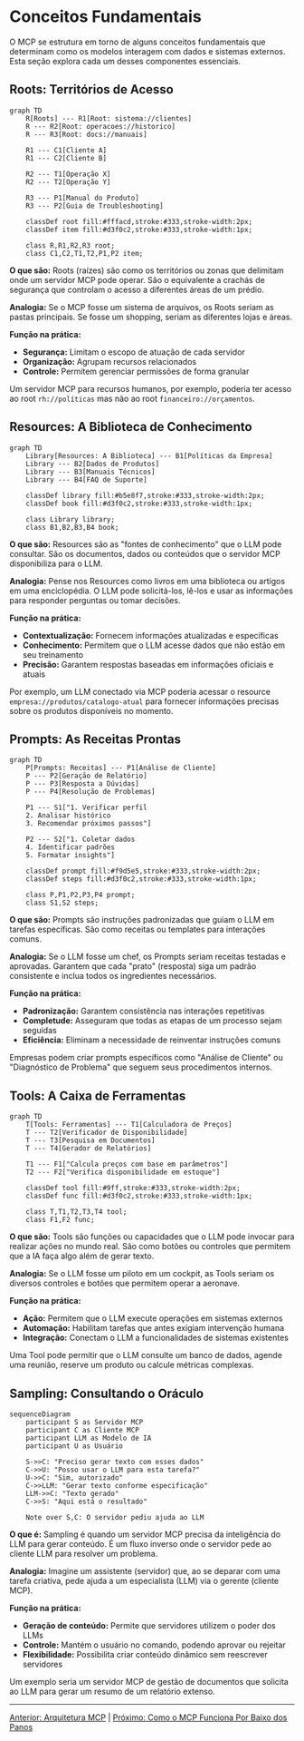 # Conceitos Fundamentais

O MCP se estrutura em torno de alguns conceitos fundamentais que determinam como os modelos interagem com dados e sistemas externos. Esta seção explora cada um desses componentes essenciais.

## Roots: Territórios de Acesso

```mermaid
graph TD
    R[Roots] --- R1[Root: sistema://clientes]
    R --- R2[Root: operacoes://historico]
    R --- R3[Root: docs://manuais]
    
    R1 --- C1[Cliente A]
    R1 --- C2[Cliente B]
    
    R2 --- T1[Operação X]
    R2 --- T2[Operação Y]
    
    R3 --- P1[Manual do Produto]
    R3 --- P2[Guia de Troubleshooting]
    
    classDef root fill:#fffacd,stroke:#333,stroke-width:2px;
    classDef item fill:#d3f0c2,stroke:#333,stroke-width:1px;
    
    class R,R1,R2,R3 root;
    class C1,C2,T1,T2,P1,P2 item;
```

**O que são:** Roots (raízes) são como os territórios ou zonas que delimitam onde um servidor MCP pode operar. São o equivalente a crachás de segurança que controlam o acesso a diferentes áreas de um prédio.

**Analogia:** Se o MCP fosse um sistema de arquivos, os Roots seriam as pastas principais. Se fosse um shopping, seriam as diferentes lojas e áreas.

**Função na prática:**

- **Segurança:** Limitam o escopo de atuação de cada servidor
- **Organização:** Agrupam recursos relacionados
- **Controle:** Permitem gerenciar permissões de forma granular

Um servidor MCP para recursos humanos, por exemplo, poderia ter acesso ao root `rh://políticas` mas não ao root `financeiro://orçamentos`.

## Resources: A Biblioteca de Conhecimento

```mermaid
graph TD
    Library[Resources: A Biblioteca] --- B1[Políticas da Empresa]
    Library --- B2[Dados de Produtos]
    Library --- B3[Manuais Técnicos]
    Library --- B4[FAQ de Suporte]
    
    classDef library fill:#b5e8f7,stroke:#333,stroke-width:2px;
    classDef book fill:#d3f0c2,stroke:#333,stroke-width:1px;
    
    class Library library;
    class B1,B2,B3,B4 book;
```

**O que são:** Resources são as "fontes de conhecimento" que o LLM pode consultar. São os documentos, dados ou conteúdos que o servidor MCP disponibiliza para o LLM.

**Analogia:** Pense nos Resources como livros em uma biblioteca ou artigos em uma enciclopédia. O LLM pode solicitá-los, lê-los e usar as informações para responder perguntas ou tomar decisões.

**Função na prática:**

- **Contextualização:** Fornecem informações atualizadas e específicas
- **Conhecimento:** Permitem que o LLM acesse dados que não estão em seu treinamento
- **Precisão:** Garantem respostas baseadas em informações oficiais e atuais

Por exemplo, um LLM conectado via MCP poderia acessar o resource `empresa://produtos/catalogo-atual` para fornecer informações precisas sobre os produtos disponíveis no momento.

## Prompts: As Receitas Prontas

```mermaid
graph TD
    P[Prompts: Receitas] --- P1[Análise de Cliente]
    P --- P2[Geração de Relatório]
    P --- P3[Resposta a Dúvidas]
    P --- P4[Resolução de Problemas]
    
    P1 --- S1["1. Verificar perfil
    2. Analisar histórico
    3. Recomendar próximos passos"]
    
    P2 --- S2["1. Coletar dados
    4. Identificar padrões
    5. Formatar insights"]
    
    classDef prompt fill:#f9d5e5,stroke:#333,stroke-width:2px;
    classDef steps fill:#d3f0c2,stroke:#333,stroke-width:1px;
    
    class P,P1,P2,P3,P4 prompt;
    class S1,S2 steps;
```

**O que são:** Prompts são instruções padronizadas que guiam o LLM em tarefas específicas. São como receitas ou templates para interações comuns.

**Analogia:** Se o LLM fosse um chef, os Prompts seriam receitas testadas e aprovadas. Garantem que cada "prato" (resposta) siga um padrão consistente e inclua todos os ingredientes necessários.

**Função na prática:**

- **Padronização:** Garantem consistência nas interações repetitivas
- **Completude:** Asseguram que todas as etapas de um processo sejam seguidas
- **Eficiência:** Eliminam a necessidade de reinventar instruções comuns

Empresas podem criar prompts específicos como "Análise de Cliente" ou "Diagnóstico de Problema" que seguem seus procedimentos internos.

## Tools: A Caixa de Ferramentas

```mermaid
graph TD
    T[Tools: Ferramentas] --- T1[Calculadora de Preços]
    T --- T2[Verificador de Disponibilidade]
    T --- T3[Pesquisa em Documentos]
    T --- T4[Gerador de Relatórios]
    
    T1 --- F1["Calcula preços com base em parâmetros"]
    T2 --- F2["Verifica disponibilidade em estoque"]
    
    classDef tool fill:#9ff,stroke:#333,stroke-width:2px;
    classDef func fill:#d3f0c2,stroke:#333,stroke-width:1px;
    
    class T,T1,T2,T3,T4 tool;
    class F1,F2 func;
```

**O que são:** Tools são funções ou capacidades que o LLM pode invocar para realizar ações no mundo real. São como botões ou controles que permitem que a IA faça algo além de gerar texto.

**Analogia:** Se o LLM fosse um piloto em um cockpit, as Tools seriam os diversos controles e botões que permitem operar a aeronave.

**Função na prática:**

- **Ação:** Permitem que o LLM execute operações em sistemas externos
- **Automação:** Habilitam tarefas que antes exigiam intervenção humana
- **Integração:** Conectam o LLM a funcionalidades de sistemas existentes

Uma Tool pode permitir que o LLM consulte um banco de dados, agende uma reunião, reserve um produto ou calcule métricas complexas.

## Sampling: Consultando o Oráculo

```mermaid
sequenceDiagram
    participant S as Servidor MCP
    participant C as Cliente MCP
    participant LLM as Modelo de IA
    participant U as Usuário
    
    S->>C: "Preciso gerar texto com esses dados"
    C->>U: "Posso usar o LLM para esta tarefa?"
    U->>C: "Sim, autorizado"
    C->>LLM: "Gerar texto conforme especificação"
    LLM->>C: "Texto gerado"
    C->>S: "Aqui está o resultado"
    
    Note over S,C: O servidor pediu ajuda ao LLM
```

**O que é:** Sampling é quando um servidor MCP precisa da inteligência do LLM para gerar conteúdo. É um fluxo inverso onde o servidor pede ao cliente LLM para resolver um problema.

**Analogia:** Imagine um assistente (servidor) que, ao se deparar com uma tarefa criativa, pede ajuda a um especialista (LLM) via o gerente (cliente MCP).

**Função na prática:**

- **Geração de conteúdo:** Permite que servidores utilizem o poder dos LLMs
- **Controle:** Mantém o usuário no comando, podendo aprovar ou rejeitar
- **Flexibilidade:** Possibilita criar conteúdo dinâmico sem reescrever servidores

Um exemplo seria um servidor MCP de gestão de documentos que solicita ao LLM para gerar um resumo de um relatório extenso.

---

[Anterior: Arquitetura MCP](04-mcp-arquitetura-mcp.md) | [Próximo: Como o MCP Funciona Por Baixo dos Panos](05-mcp-funcionamento-interno.md) 